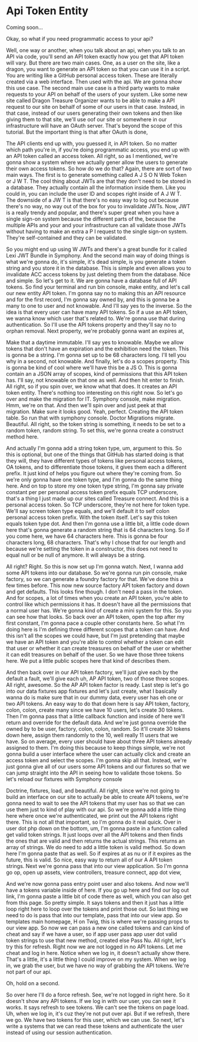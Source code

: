 # Api Token Entity

Coming soon...

Okay, so what if you need programmatic access to your api?

Well, one way or another, when you talk about an api, when you talk to an API via
code, you'll send an API token exactly how you get that API token will vary. But
there are two main cases. One, as a user on the site, like a dragon, you want to
generate an API token so that you can use it in a script. You are writing like a
GitHub personal access token. These are literally created via a web interface. Then
used with the api. We are gonna show this use case. The second main use case is a
third party wants to make requests to your API on behalf of the users of your system.
Like some new site called Dragon Treasure Organizer wants to be able to make a API
request to our site on behalf of some of our users in that case. Instead, in that
case, instead of our users generating their own tokens and then like giving them to
that site, we'll use oof our site or somewhere in our infrastructure will have an
OAuth server. That's beyond the scope of this tutorial. But the important thing is
that after OAuth is done,

The API clients end up with, you guessed it, in API token. So no matter which path
you're in, if you're doing programmatic access, you end up with an API token called
an access token. All right, so as I mentioned, we're gonna show a system where we
actually gener allow the users to generate their own access tokens. So how do we do
that? Again, there are sort of two main ways. The first is to generate something
called A J S O N Web Token or J W T. The cool thing about JWTs are that they don't
need to be stored in a database. They actually contain all the information inside
them. Like you could in, you can include the user ID and scopes right inside of A J W
T. The downside of a JW T is that there's no easy way to log out because there's no
way, no way out of the box for you to invalidate JWTs. Now, JWT is a really trendy
and popular, and there's super great when you have a single sign-on system because
the different parts of the, because the multiple APIs and your and your
infrastructure can all validate those JWTs without having to make an extra a P I
request to the single sign-on system. They're self-contained and they can be
validated.

So you might end up using W JWTs and there's a great bundle for it called Lexi JWT
Bundle in Symphony. And the second main way of doing things is what we're gonna do,
it's simple, it's dead simple, is you generate a token string and you store it in the
database. This is simple and even allows you to invalidate ACC access tokens by just
deleting them from the database. Nice and simple. So let's get to it. We are gonna
have a database full of API tokens. So find your terminal and run bin console, make
entity, and let's call our new entity API token. I'm gonna say no to making this an
API resource and for the first record, I'm gonna say owned by, and this is gonna be a
many to one to user and not knowable. And I'll say yes to the inverse. So the idea is
that every user can have many API tokens. So if a use an API token, we wanna know
which user that's related to. We're gonna use that during authentication. So I'll use
the API tokens property and they'll say no to orphan removal. Next property, we're
probably gonna want an expires at,

Make that a daytime immutable. I'll say yes to knowable. Maybe we allow tokens that
don't have an expiration and the exhibition need the token. This is gonna be a
string. I'm gonna set up to be 68 characters long. I'll tell you why in a second, not
knowable. And finally, let's do a scopes property. This is gonna be kind of cool
where we'll have this be a JS O. This is gonna contain an a JSON array of scopes,
kind of permissions that this API token has. I'll say, not knowable on that one as
well. And then hit enter to finish. All right, so if you spin over, we know what that
does. It creates an API token entity. There's nothing too interesting on this right
now. So let's go over and make the migration for IT. Symphony console, make
migration. Hmm, we're on that. And then we'll spin over and just peek at that
migration. Make sure it looks good. Yeah, perfect. Creating the API token table. So
run that with symphony console. Doctor Migrations migrate. Beautiful. All right, so
the token string is something, it needs to be set to a random token, random string.
To set this, we're gonna create a construct method here.

And actually I'm gonna add a string token type, um, argument to this. So this is
optional, but one of the things that GitHub has started doing is that they will, they
have different types of tokens like personal access tokens, OA tokens, and to
differentiate those tokens, it gives them each a different prefix. It just kind of
helps you figure out where they're coming from. So we're only gonna have one token
type, and I'm gonna do the same thing here. And on top to store my one token type
string, I'm gonna say private constant per per personal access token prefix equals
TCP underscore, that's a thing I just made up our sites called Treasure connect. And
this is a personal access token. So TCP underscore, they're not here for token type.
We'll say screen token type equals, and we'll default it to self colon personal
access token prefix. With the token itself. Let's say this token equals token type
dot. And then I'm gonna use a little bit, a little code down here that's gonna
generate a random string that is 64 characters long. So if you come here, we have 64
characters here. This is gonna be four characters long, 68 characters. That's why I
chose that for our length and because we're setting the token in a constructor, this
does not need to equal null or be null of anymore. It will always be a string.

All right? Right. So this is now set up I'm gonna watch. Next, I wanna add some API
tokens into our database. So we're gonna run pin console, make factory, so we can
generate a foundry factory for that. We've done this a few times before. This now new
source factory API token factory and down and get defaults. This looks fine though. I
don't need a pass in the token. And for scopes, a lot of times when you create an API
token, you're able to control like which permissions it has. It doesn't have all the
permissions that a normal user has. We're gonna kind of create a mini system for
this. So you can see how that looks. So back over an API token, open the top after my
first constant, I'm gonna pace a couple other constants here. So what I'm doing here
is I'm defining three different scopes that a token can have. And this isn't all the
scopes we could have, but I'm just pretending that maybe we have an API token and
you're able to control whether a token can edit that user or whether it can create
treasures on behalf of the user or whether it can edit treasures on behalf of the
user. So we have those three tokens here. We put a little public scopes here that
kind of describes them.

And then back over in our API token factory, we'll just give each by the default a
fault, we'll give each uh, AP API token, two of those three scopes. All right,
awesome. So the AP API token factor is ready. Last step is let's go into our data
fixtures app fixtures and let's just create, what I basically wanna do is make sure
that in our dummy data, every user has eh one or two API tokens. An easy way to do
that down here is say API token, factory, colon, colon, create many since we have 10
users, let's create 30 tokens. Then I'm gonna pass that a little callback function
and inside of here we'll return and override for the default data. And we're just
gonna override the owned by to be user, factory, colon, colon, random. So it'll
create 30 tokens down here, assign them randomly to the 10, well really 11 users that
we have. So on average, every user should have about three API tokens already
assigned to them. I'm doing this because to keep things simple, we're not gonna build
a user interface where the user can actually click and create an access token and
select the scopes. I'm gonna skip all that. Instead, we're just gonna give all of our
users some API tokens and our fixtures so that we can jump straight into the API in
seeing how to validate those tokens. So let's reload our fixtures with Symphony
console

Doctrine, fixtures, load, and beautiful. All right, since we're not going to build an
interface on our site to actually be able to create API tokens, we're gonna need to
wait to see the API tokens that my user has so that we can use them just to kind of
play with our api. So we're gonna add a little thing here where once we're
authenticated, we print out the API tokens right there. This is not all that
important, so I'm gonna do it real quick. Over in user dot php down on the bottom,
um, I'm gonna paste in a function called get valid token strings. It just loops over
all the API tokens and then finds the ones that are valid and then returns the actual
strings. This returns an array of strings. We do need to add a little token is valid
method. So down here I'm gonna paste that as well. So if expires at as nu or if it
expires as the future, this is valid. So nice, easy way to return all of our A API
token strings. Next we're gonna pass that into our view application. So I'm gonna go
op, open up assets, view controllers, treasure connect, app dot view,

And we're now gonna pass entry point user and also tokens. And now we'll have a
tokens variable inside of here. If you go up here and find our log out link, I'm
gonna paste a little bit of code there as well, which you can also get from this
page. So pretty simple. It says tokens and then it just has a little loop right here
to loop over the tokens and print those out. So last thing we need to do is pass that
into our template, pass that into our view app. So templates main homepage, H on
Twig, this is where we're passing props to our view app. So now we can pass a new one
called tokens and can kind of cheat and say if we have a user, so if app user pass
app user dot valid token strings to use that new method, created else Pass Nu. All
right, let's try this for refresh. Right now we are not logged in no API tokens. Let
me cheat and log in here. Notice when we log in, it doesn't actually show there.
That's a little, it's a little thing I could improve on my system. When we log in, we
grab the user, but we have no way of grabbing the API tokens. We're not part of our
api.

Oh, hold on a second.

So over here I'll do a force refresh. See, we're not logged in right here. So it
doesn't show any API tokens. If we log in with our user, you can see it works. It
says refresh to see tokens. We can't see the tokens on page load. Uh, when we log in,
it's cuz they're not put over api. But if we refresh, there we go. We have two tokens
for this user, which we can use. So next, let's write a systems that we can read
these tokens and authenticate the user instead of using our session authentication.

